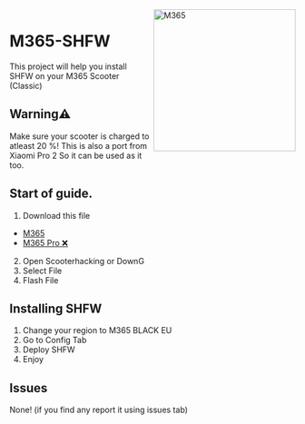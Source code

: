 <img align="right" src="https://images.frandroid.com/wp-content/uploads/2019/12/xiaomi-mi-scooter-m365-frandroid-2019.png" width="250" alt="M365">

# M365-SHFW
This project will help you install SHFW on your M365 Scooter (Classic)

## Warning⚠️
Make sure your scooter is charged to atleast 20 %!
This is also a port from Xiaomi Pro 2 So it can be used as it too.

## Start of guide.
1. Download this file
- [M365](https://github.com/MoonisReal/M365-SHFW/releases/download/SHFW/DRV252.zip)
- [M365 Pro ❌]()
2. Open Scooterhacking or DownG
3. Select File
4. Flash File

## Installing SHFW
1. Change your region to M365 BLACK EU
2. Go to Config Tab
3. Deploy SHFW
4. Enjoy

## Issues
None!
(if you find any report it using issues tab)
